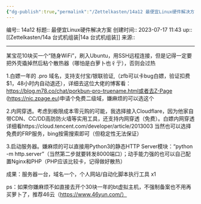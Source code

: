 ```yaml
---
{"dg-publish":true,"permalink":"/Zettelkasten/14a12 最便宜Linux硬件解决方案/","dgPassFrontmatter":true}
---
```


编号:: 14a12
标题:: 最便宜Linux硬件解决方案
创建时间:: 2023-07-17 11:43
up:: [[Zettelkasten/14a 台式机组装\|14a 台式机组装]]
来源:: 

---
某宝花10块买一个“随身WiFi”，刷入Ubuntu，用SSH远程连接，但是记得一定要把外壳撬掉然后粘个散热器（哪怕是白萝卜也彳亍），否则会过热

1.白嫖一年的 .pro 域名，支持支付宝/银联验证,（zfb可以卡bug白嫖，验证扣费$1，48小时内自动退还），详细去这位大佬的博客看：https://blog.m78.co/chat/porkbun-pro-truename.html或者去Z-Page (https://nic.zpage.eu)申请个免费二级域，嫌麻烦的可以选这个

2.内网穿透。考虑到极限成本零元购的可能，我选择接入Cloudflare，因为他家自带CDN、CC/DD高防防火墙等实用工具，还支持内网穿透（免费）。白嫖内网穿透详细看https://cloud.tencent.com/developer/article/2013003
当然也可以选择免费的FRP服务，bing按需搜索即可（但稳定性无法保证）

3.启动服务器。嫌麻烦的可以直接用Python3的静态HTTP Server模块：“python -m http.server”（当然第二步就要转发8000端口）；动手能力强的也可以自己配置Nginx和PHP（PHP应该比较卡，记得做好散热）

成果：服务器一台，域名一个，个人网站/自动化脚本执行工具 x1

ps：如果你嫌麻烦不如直接去开个30块一年的bt虚拟主机，不强制备案也不用再买萝卜了，推荐46云（https://www.46yun.com/）